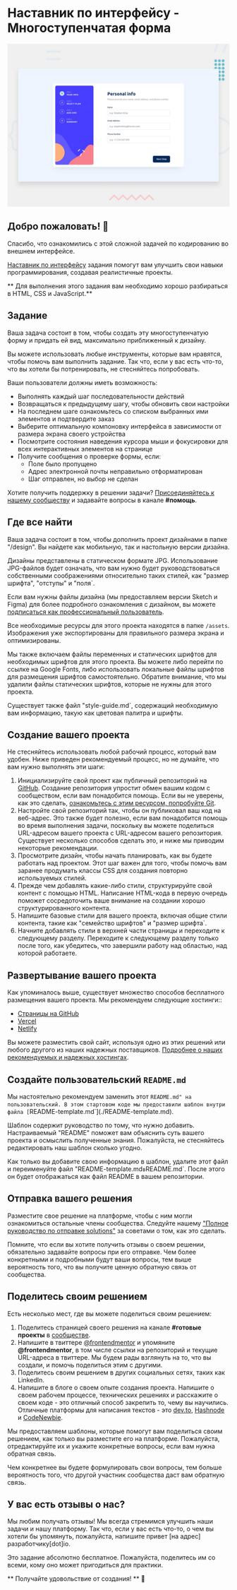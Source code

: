 # Наставник по интерфейсу - Многоступенчатая форма

![Предварительный просмотр дизайна для многоступенчатого задания по кодированию формы](./design/desktop-preview.jpg)

## Добро пожаловать! 👋

Спасибо, что ознакомились с этой сложной задачей по кодированию во внешнем интерфейсе.

[Наставник по интерфейсу](https://www.frontendmentor.io) задания помогут вам улучшить свои навыки программирования, создавая реалистичные проекты.

** Для выполнения этого задания вам необходимо хорошо разбираться в HTML, CSS и JavaScript.**

## Задание

Ваша задача состоит в том, чтобы создать эту многоступенчатую форму и придать ей вид, максимально приближенный к дизайну.

Вы можете использовать любые инструменты, которые вам нравятся, чтобы помочь вам выполнить задание. Так что, если у вас есть что-то, что вы хотели бы потренировать, не стесняйтесь попробовать.

Ваши пользователи должны иметь возможность:

- Выполнять каждый шаг последовательности действий
- Возвращаться к предыдущему шагу, чтобы обновить свои настройки
- На последнем шаге ознакомьтесь со списком выбранных ими элементов и подтвердите заказ
- Выберите оптимальную компоновку интерфейса в зависимости от размера экрана своего устройства
- Посмотрите состояния наведения курсора мыши и фокусировки для всех интерактивных элементов на странице
- Получите сообщения о проверке формы, если:
  - Поле было пропущено
  - Адрес электронной почты неправильно отформатирован
  - Шаг отправлен, но выбор не сделан

Хотите получить поддержку в решении задачи? [Присоединяйтесь к нашему сообществу](https://www.frontendmentor.io/community) и задавайте вопросы в канале **#помощь**.

## Где все найти

Ваша задача состоит в том, чтобы дополнить проект дизайнами в папке "/design". Вы найдете как мобильную, так и настольную версии дизайна. 

Дизайны представлены в статическом формате JPG. Использование JPG-файлов будет означать, что вам нужно будет руководствоваться собственными соображениями относительно таких стилей, как "размер шрифта", "отступы" и "поля`. 

Если вам нужны файлы дизайна (мы предоставляем версии Sketch и Figma) для более подробного ознакомления с дизайном, вы можете [подписаться как профессиональный пользователь](https://www.frontendmentor.io/pro).

Все необходимые ресурсы для этого проекта находятся в папке `/assets`. Изображения уже экспортированы для правильного размера экрана и оптимизированы.

Мы также включаем файлы переменных и статических шрифтов для необходимых шрифтов для этого проекта. Вы можете либо перейти по ссылке на Google Fonts, либо использовать локальные файлы шрифтов для размещения шрифтов самостоятельно. Обратите внимание, что мы удалили файлы статических шрифтов, которые не нужны для этого проекта.

Существует также файл "style-guide.md`, содержащий необходимую вам информацию, такую как цветовая палитра и шрифты.

## Создание вашего проекта

Не стесняйтесь использовать любой рабочий процесс, который вам удобен. Ниже приведен рекомендуемый процесс, но не думайте, что вам нужно выполнять эти шаги:

1. Инициализируйте свой проект как публичный репозиторий на [GitHub](https://github.com/). Создание репозитория упростит обмен вашим кодом с сообществом, если вам понадобится помощь. Если вы не уверены, как это сделать, [ознакомьтесь с этим ресурсом, попробуйте Git](https://try.github.io/).
2. Настройте свой репозиторий так, чтобы он публиковал ваш код на веб-адрес. Это также будет полезно, если вам понадобится помощь во время выполнения задачи, поскольку вы можете поделиться URL-адресом вашего проекта с URL-адресом вашего репозитория. Существует несколько способов сделать это, и ниже мы приводим некоторые рекомендации.
3. Просмотрите дизайн, чтобы начать планировать, как вы будете работать над проектом. Этот шаг важен для того, чтобы помочь вам заранее продумать классы CSS для создания повторно используемых стилей.
4. Прежде чем добавлять какие-либо стили, структурируйте свой контент с помощью HTML. Написание HTML-кода в первую очередь поможет сосредоточить ваше внимание на создании хорошо структурированного контента.
5. Напишите базовые стили для вашего проекта, включая общие стили контента, такие как "семейство шрифтов" и "размер шрифта`.
6. Начните добавлять стили в верхней части страницы и переходите к следующему разделу. Переходите к следующему разделу только после того, как убедитесь, что завершили работу над областью, над которой работаете.

## Развертывание вашего проекта

Как упоминалось выше, существует множество способов бесплатного размещения вашего проекта. Мы рекомендуем следующие хостинги::

- [Страницы на GitHub](https://pages.github.com/)
- [Vercel](https://vercel.com/)
- [Netlify](https://www.netlify.com/)

Вы можете разместить свой сайт, используя одно из этих решений или любого другого из наших надежных поставщиков. [Подробнее о наших рекомендуемых и надежных хостингах](https://medium.com/frontend-mentor/frontend-mentor-trusted-hosting-providers-bf000dfebe).

## Создайте пользовательский `README.md`

Мы настоятельно рекомендуем заменить этот `README.md" на пользовательский. В этом стартовом коде мы предоставили шаблон внутри файла [`README-template.md`](./README-template.md).

Шаблон содержит руководство по тому, что нужно добавить. Настраиваемый "README" поможет вам объяснить суть вашего проекта и осмыслить полученные знания. Пожалуйста, не стесняйтесь редактировать наш шаблон сколько угодно.

Как только вы добавите свою информацию в шаблон, удалите этот файл и переименуйте файл "README-template.md` в `README.md`. После этого он будет отображаться как файл README в вашем репозитории.

## Отправка вашего решения

Разместите свое решение на платформе, чтобы с ним могли ознакомиться остальные члены сообщества. Следуйте нашему ["Полное руководство по отправке solutions"](https://medium.com/frontend-mentor/a-complete-guide-to-submitting-solutions-on-frontend-mentor-ac6384162248 ) за советами о том, как это сделать.

Помните, что если вы хотите получить отзывы о своем решении, обязательно задавайте вопросы при его отправке. Чем более конкретными и подробными будут ваши вопросы, тем выше вероятность того, что вы получите ценную обратную связь от сообщества.

## Поделитесь своим решением

Есть несколько мест, где вы можете поделиться своим решением:

1. Поделитесь страницей своего решения на канале **#готовые проекты** в [сообществе](https://www.frontendmentor.io/community). 
2. Напишите в твиттере [@frontendmentor](https://twitter.com/frontendmentor) и упомяните **@frontendmentor**, в том числе ссылки на репозиторий и текущие URL-адреса в твиттере. Мы будем рады взглянуть на то, что вы создали, и помочь поделиться этим с другими.
3. Поделитесь своим решением в других социальных сетях, таких как LinkedIn.
4. Напишите в блоге о своем опыте создания проекта. Напишите о своем рабочем процессе, технических решениях и расскажите о своем коде - это отличный способ закрепить то, чему вы научились. Отличные платформы для написания текстов - это [dev.to](https://dev.to/), [Hashnode](https://hashnode.com/) и [CodeNewbie](https://community.codenewbie.org/).

Мы предоставляем шаблоны, которые помогут вам поделиться своим решением, как только вы разместите его на платформе. Пожалуйста, отредактируйте их и укажите конкретные вопросы, если вам нужна обратная связь. 

Чем конкретнее вы будете формулировать свои вопросы, тем больше вероятность того, что другой участник сообщества даст вам обратную связь.

## У вас есть отзывы о нас?

Мы любим получать отзывы! Мы всегда стремимся улучшить наши задачи и нашу платформу. Так что, если у вас есть что-то, о чем вы хотели бы упомянуть, пожалуйста, напишите привет [на адрес] разработчику[dot]io.

Это задание абсолютно бесплатное. Пожалуйста, поделитесь им со всеми, кому оно может пригодиться для практики.

** Получайте удовольствие от создания! ** 🚀
